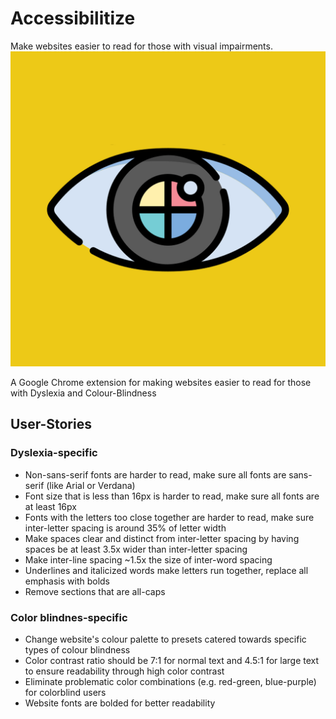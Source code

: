 # Accessibilitize
Make websites easier to read for those with visual impairments.
![Extension icon with yellow background and drawing of eye with colourful camera lense as the iris](assets/Accessibilitize%20Extension%20Icon.png)

A Google Chrome extension for making websites easier to read for those with Dyslexia and Colour-Blindness



## User-Stories
### Dyslexia-specific
* Non-sans-serif fonts are harder to read, make sure all fonts are sans-serif (like Arial or Verdana)
* Font size that is less than 16px is harder to read, make sure all fonts are at least 16px
* Fonts with the letters too close together are harder to read, make sure inter-letter spacing is around 35% of letter width
* Make spaces clear and distinct from inter-letter spacing by having spaces be at least 3.5x wider than inter-letter spacing
* Make inter-line spacing ~1.5x the size of inter-word spacing
* Underlines and italicized words make letters run together, replace all emphasis with bolds
* Remove sections that are all-caps

### Color blindnes-specific
* Change website's colour palette to presets catered towards specific types of colour blindness
* Color contrast ratio should be 7:1 for normal text and 4.5:1 for large text to ensure readability through high color contrast
* Eliminate problematic color combinations (e.g. red-green, blue-purple) for colorblind users
* Website fonts are bolded for better readability

